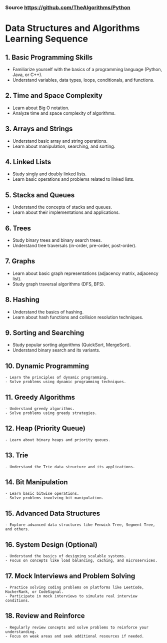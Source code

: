 ### Source https://github.com/TheAlgorithms/Python

# Data Structures and Algorithms Learning Sequence

## 1. Basic Programming Skills

- Familiarize yourself with the basics of a programming language (Python, Java, or C++).
- Understand variables, data types, loops, conditionals, and functions.

## 2. Time and Space Complexity

- Learn about Big O notation.
- Analyze time and space complexity of algorithms.

## 3. Arrays and Strings

- Understand basic array and string operations.
- Learn about manipulation, searching, and sorting.

## 4. Linked Lists

- Study singly and doubly linked lists.
- Learn basic operations and problems related to linked lists.

## 5. Stacks and Queues

- Understand the concepts of stacks and queues.
- Learn about their implementations and applications.

## 6. Trees

- Study binary trees and binary search trees.
- Understand tree traversals (in-order, pre-order, post-order).

## 7. Graphs

- Learn about basic graph representations (adjacency matrix, adjacency list).
- Study graph traversal algorithms (DFS, BFS).

## 8. Hashing

- Understand the basics of hashing.
- Learn about hash functions and collision resolution techniques.

## 9. Sorting and Searching

- Study popular sorting algorithms (QuickSort, MergeSort).
- Understand binary search and its variants.

## 10. Dynamic Programming

    - Learn the principles of dynamic programming.
    - Solve problems using dynamic programming techniques.

## 11. Greedy Algorithms

    - Understand greedy algorithms.
    - Solve problems using greedy strategies.

## 12. Heap (Priority Queue)

    - Learn about binary heaps and priority queues.

## 13. Trie

    - Understand the Trie data structure and its applications.

## 14. Bit Manipulation

    - Learn basic bitwise operations.
    - Solve problems involving bit manipulation.

## 15. Advanced Data Structures

    - Explore advanced data structures like Fenwick Tree, Segment Tree, and others.

## 16. System Design (Optional)

    - Understand the basics of designing scalable systems.
    - Focus on concepts like load balancing, caching, and microservices.

## 17. Mock Interviews and Problem Solving

    - Practice solving coding problems on platforms like LeetCode, HackerRank, or CodeSignal.
    - Participate in mock interviews to simulate real interview conditions.

## 18. Review and Reinforce

    - Regularly review concepts and solve problems to reinforce your understanding.
    - Focus on weak areas and seek additional resources if needed.
